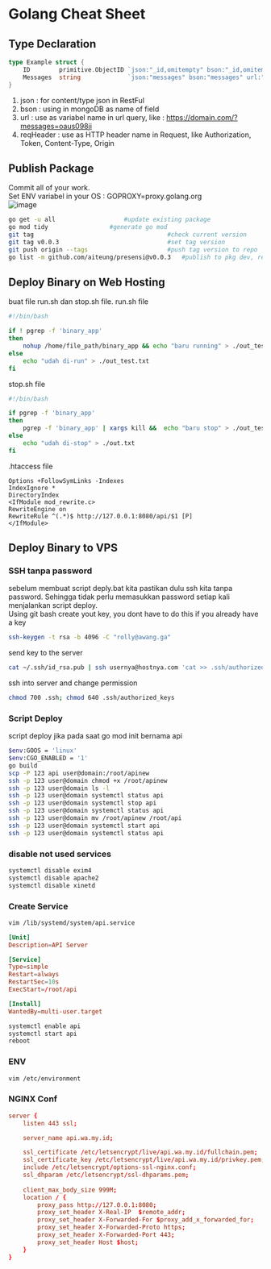 # Golang Cheat Sheet

## Type Declaration
```go
type Example struct {
	ID        primitive.ObjectID `json:"_id,omitempty" bson:"_id,omitempty" url:"_id,omitempty" reqHeader:"token"`
	Messages  string             `json:"messages" bson:"messages" url:"messages" reqHeader:"token"`
}
```
1. json : for content/type json in RestFul
2. bson : using in mongoDB as name of field
3. url : use as variabel name in url query, like : https://domain.com/?messages=oaus098ji
4. reqHeader : use as HTTP header name in Request, like Authorization, Token, Content-Type, Origin


## Publish Package
Commit all of your work.  
Set ENV variabel in your OS : GOPROXY=proxy.golang.org  
![image](https://github.com/gocroot/gocroot.github.io/assets/11188109/b9d02250-bc4a-488e-a6be-ffe3e743d1bb)

```sh
go get -u all					#update existing package
go mod tidy					#generate go mod
git tag                                 	#check current version
git tag v0.0.3                          	#set tag version
git push origin --tags                  	#push tag version to repo
go list -m github.com/aiteung/presensi@v0.0.3   #publish to pkg dev, replace ORG/URL with your repo URL
```

## Deploy Binary on Web Hosting
buat file run.sh dan stop.sh file. run.sh file  
```sh
#!/bin/bash

if ! pgrep -f 'binary_app'
then
    nohup /home/file_path/binary_app && echo "baru running" > ./out_test.txt
else
    echo "udah di-run" > ./out_test.txt
fi
```
stop.sh file  
```sh
#!/bin/bash

if pgrep -f 'binary_app'
then
    pgrep -f 'binary_app' | xargs kill &&  echo "baru stop" > ./out_test.txt
else
    echo "udah di-stop" > ./out.txt
fi
```
.htaccess file  
```config
Options +FollowSymLinks -Indexes
IndexIgnore *
DirectoryIndex
<IfModule mod_rewrite.c>
RewriteEngine on
RewriteRule ^(.*)$ http://127.0.0.1:8080/api/$1 [P]
</IfModule>
```
## Deploy Binary to VPS
### SSH tanpa password
sebelum membuat script deply.bat kita pastikan dulu ssh kita tanpa password. Sehingga tidak perlu memasukkan password
setiap kali menjalankan script deploy.  
Using git bash create yout key, you dont have to do this if you already have a key
```sh
ssh-keygen -t rsa -b 4096 -C "rolly@awang.ga"
```

send key to the server
```sh
cat ~/.ssh/id_rsa.pub | ssh usernya@hostnya.com 'cat >> .ssh/authorized_keys'
```
ssh into server and change permission
```sh
chmod 700 .ssh; chmod 640 .ssh/authorized_keys
```
### Script Deploy
script deploy jika pada saat go mod init bernama api  
```sh
$env:GOOS = 'linux'
$env:CGO_ENABLED = '1'
go build
scp -P 123 api user@domain:/root/apinew
ssh -p 123 user@domain chmod +x /root/apinew
ssh -p 123 user@domain ls -l
ssh -p 123 user@domain systemctl status api
ssh -p 123 user@domain systemctl stop api
ssh -p 123 user@domain systemctl status api
ssh -p 123 user@domain mv /root/apinew /root/api
ssh -p 123 user@domain systemctl start api
ssh -p 123 user@domain systemctl status api

```

### disable not used services

```sh
systemctl disable exim4
systemctl disable apache2
systemctl disable xinetd
```

### Create Service

```sh
vim /lib/systemd/system/api.service
```

```conf
[Unit]
Description=API Server

[Service]
Type=simple
Restart=always
RestartSec=10s
ExecStart=/root/api

[Install]
WantedBy=multi-user.target
```

```sh
systemctl enable api
systemctl start api
reboot
```

### ENV

```sh
vim /etc/environment
```

### NGINX Conf

```conf
server {
    listen 443 ssl;

    server_name api.wa.my.id;

    ssl_certificate /etc/letsencrypt/live/api.wa.my.id/fullchain.pem;
    ssl_certificate_key /etc/letsencrypt/live/api.wa.my.id/privkey.pem;
    include /etc/letsencrypt/options-ssl-nginx.conf;
    ssl_dhparam /etc/letsencrypt/ssl-dhparams.pem;
	
	client_max_body_size 999M;
    location / {
        proxy_pass http://127.0.0.1:8080;
        proxy_set_header X-Real-IP  $remote_addr;
        proxy_set_header X-Forwarded-For $proxy_add_x_forwarded_for;
        proxy_set_header X-Forwarded-Proto https;
        proxy_set_header X-Forwarded-Port 443;
        proxy_set_header Host $host;
    }
}
```

